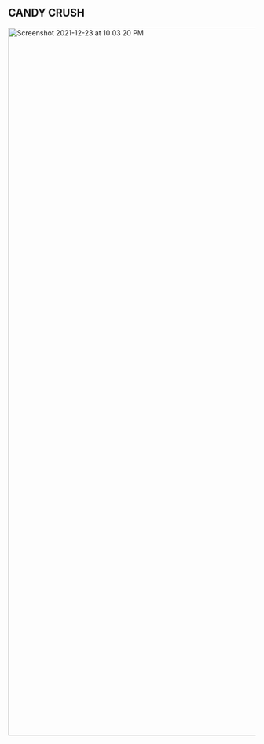 ## CANDY CRUSH

<img width="1440" alt="Screenshot 2021-12-23 at 10 03 20 PM" src="https://user-images.githubusercontent.com/71596140/147268270-f7d38f12-cbd6-48ed-8c7b-015f3a6b82d8.png">
